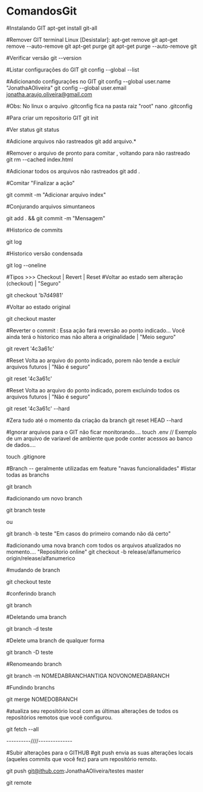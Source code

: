 # ComandosGit
#Instalando GIT
apt-get install git-all

#Remover GIT terminal Linux [Desistalar]:
apt-get remove git
apt-get remove --auto-remove git
apt-get purge git
apt-get purge --auto-remove git

#Verificar versão
git --version

#Listar configurações do GIT
git config --global --list

#Adicionando configurações no GIT
git config --global user.name "JonathaAOliveira"
git config --global user.email jonatha.araujo.oliveira@gmail.com

#Obs: No linux o arquivo .gitconfig fica na pasta raiz "root"
nano .gitconfig

#Para criar um repositorio GIT
git init

#Ver status
git status

#Adicione arquivos não rastreados
git add arquivo.*

#Remover o arquivo de pronto para comitar , voltando para não rastreado
git rm --cached index.html

#Adicionar todos os arquivos não rastreados 
git add .

#Comitar "Finalizar a ação"

git commit -m "Adicionar arquivo index"

#Conjurando arquivos simuntaneos 

git add . && git commit -m "Mensagem"

#Historico de commits

git log

#Historico versão condensada

git log --oneline

#Tipos >>> Checkout | Revert | Reset
#Voltar ao estado sem alteração (checkout) | "Seguro"

git checkout 'b7d4981'

#Voltar ao estado original

git checkout master

#Reverter o commit : Essa ação fará reversão ao ponto indicado... Você ainda terá o historico mas não altera a originalidade | "Meio seguro"

git revert '4c3a61c'

#Reset Volta ao arquivo do ponto indicado, porem não tende a excluir arquivos futuros | "Não é seguro"

git reset '4c3a61c'

#Reset Volta ao arquivo do ponto indicado, porem excluindo todos os arquivos futuros | "Não é seguro"

git reset '4c3a61c' --hard

#Zera tudo até o momento da criação da branch
git reset HEAD --hard


#Ignorar arquivos para o GIT não ficar monitorando....
touch .env // Exemplo de um arquivo de variavel de ambiente que pode conter acessos ao banco de dados....

touch .gitignore

#Branch -- geralmente utilizadas em feature "navas funcionalidades"
#listar todas as branchs

git branch

#adicionando um novo branch

git branch teste

ou

git branch -b teste "Em casos do primeiro comando não dá certo"

#adicionando uma nova branch com todos os arquivos atualizados no momento.... "Repositorio online"
git checkout -b release/alfanumerico origin/release/alfanumerico

#mudando de branch

git checkout teste

#conferindo branch

git branch

#Deletando uma branch

git branch -d teste

#Delete uma branch de qualquer forma

git branch -D teste 

#Renomeando branch

git branch -m NOMEDABRANCHANTIGA NOVONOMEDABRANCH

#Fundindo branchs

git merge NOMEDOBRANCH

#atualiza seu repositório local com as últimas alterações de todos os repositórios remotos que você configurou.

git fetch --all

----------////--------------

#Subir alterações para o GITHUB
#git push envia as suas alterações locais (aqueles commits que você fez) para um repositório remoto.

git push git@ithub.com:JonathaAOliveira/testes master

git remote 























